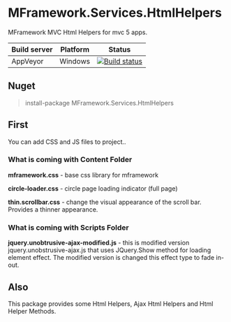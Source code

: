 
# MFramework.Services.HtmlHelpers

MFramework MVC Html Helpers for mvc 5 apps.

| Build server| Platform       | Status      |
|-------------|----------------|-------------|
| AppVeyor    | Windows        |[![Build status](https://ci.appveyor.com/api/projects/status/m3rldcd6atgpoqgo?svg=true)](https://ci.appveyor.com/project/muratbaseren/mframework-services-htmlhelpers) |

## Nuget
> install-package MFramework.Services.HtmlHelpers

## First
You can add CSS and JS files to project..

### What is coming with Content Folder
**mframework.css** - base css library for mframework

**circle-loader.css** - circle page loading indicator (full page)

**thin.scrollbar.css** - change the visual appearance of the scroll bar. Provides a thinner appearance.

### What is coming with Scripts Folder
**jquery.unobtrusive-ajax-modified.js** - this is modified version jquery.unobstrusive-ajax.js that uses JQuery.Show method for loading element effect. The modified version is changed this effect type to fade in-out.

## Also
This package provides some Html Helpers, Ajax Html Helpers and Html Helper Methods.
